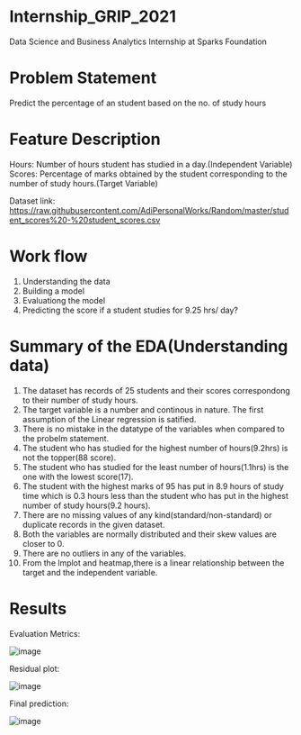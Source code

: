 # Internship_GRIP_2021
Data Science and Business Analytics Internship at Sparks Foundation

# Problem Statement
Predict the percentage of an student based on the no. of study hours

# Feature Description

Hours: Number of hours student has studied in a day.(Independent Variable)
Scores: Percentage of marks obtained by the student corresponding to the number of study hours.(Target Variable)

Dataset link: https://raw.githubusercontent.com/AdiPersonalWorks/Random/master/student_scores%20-%20student_scores.csv

# Work flow

1. Understanding the data
2. Building a model
3. Evaluationg the model
4. Predicting the score if a student studies for 9.25 hrs/ day?

# Summary of the EDA(Understanding data)

1. The dataset has records of 25 students and their scores correspondong to their number of study hours.
2. The target variable is a number and continous in nature. The first assumption of the Linear regression is satified.
3. There is no mistake in the datatype of the variables when compared to the probelm statement.
4. The student who has studied for the highest number of hours(9.2hrs) is not the topper(88 score).
5. The student who has studied for the least number of hours(1.1hrs) is the one with the lowest score(17).
6. The student with the highest marks of 95 has put in 8.9 hours of study time which is 0.3 hours less than the student who has put in the highest number of study hours(9.2 hours).
7. There are no missing values of any kind(standard/non-standard) or duplicate records in the given dataset.
8. Both the variables are normally distributed and their skew values are closer to 0.
9. There are no outliers in any of the variables.
10. From the lmplot and heatmap,there is a linear relationship between the target and the independent variable.

# Results

Evaluation Metrics:

![image](https://user-images.githubusercontent.com/70081663/121667763-3f590280-cac8-11eb-9d75-a39dcc8960d5.png)

Residual plot:

![image](https://user-images.githubusercontent.com/70081663/121667824-4c75f180-cac8-11eb-97fc-34746f11ba19.png)

Final prediction:

![image](https://user-images.githubusercontent.com/70081663/121668009-7af3cc80-cac8-11eb-8b2e-6d3cf6d89dcf.png)




